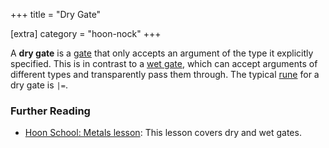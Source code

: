 +++
title = "Dry Gate"

[extra]
category = "hoon-nock"
+++

A **dry gate** is a [gate](/reference/glossary/gate) that only accepts an
argument of the type it explicitly specified. This is in contrast to a [wet
gate](/reference/glossary/wet-gate), which can accept arguments of different
types and transparently pass them through. The typical
[rune](/reference/glossary/rune) for a dry gate is `|=`.

### Further Reading

- [Hoon School: Metals lesson](/guides/core/hoon-school/R-metals): This lesson covers
  dry and wet gates.
